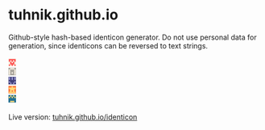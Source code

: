 # tuhnik.github.io

Github-style hash-based identicon generator. Do not use personal data for generation, since identicons can be reversed to text strings.
<br>
<br>
<img src="https://github.com/tuhnik/tuhnik.github.io/blob/master/identicon/img/1.png" width="15"><br>
<img src="https://github.com/tuhnik/tuhnik.github.io/blob/master/identicon/img/2.png" width="15"><br>
<img src="https://github.com/tuhnik/tuhnik.github.io/blob/master/identicon/img/3.png" width="15"><br>
<img src="https://github.com/tuhnik/tuhnik.github.io/blob/master/identicon/img/4.png" width="15"><br>
<img src="https://github.com/tuhnik/tuhnik.github.io/blob/master/identicon/img/5.png" width="15"><br>
<br>
Live version: [tuhnik.github.io/identicon](https://tuhnik.github.io/identicon/)


